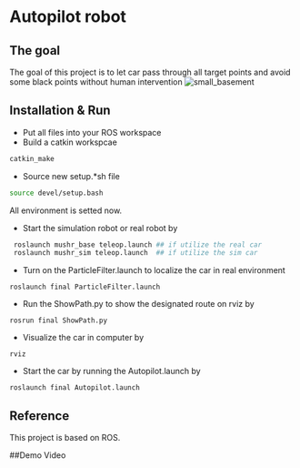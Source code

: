 # Autopilot robot 
## The goal 
The goal of this project is to let car pass through all target points and avoid some black points without human intervention 
![small_basement](https://user-images.githubusercontent.com/86145579/209465022-77c2965c-217d-4feb-8240-0953e5d8c7d1.png)


## Installation & Run 
- Put all files into your ROS workspace 
- Build a catkin workspcae 
```bash
catkin_make
```
- Source new setup.*sh file
```bash
source devel/setup.bash
```
All environment is setted now.
- Start the simulation robot or real robot by 
```bash
 roslaunch mushr_base teleop.launch ## if utilize the real car 
 roslaunch mushr_sim teleop.launch  ## if utilize the sim car 
```
- Turn on the ParticleFilter.launch to localize the car in real environment
```
roslaunch final ParticleFilter.launch
```
- Run the ShowPath.py to show the designated route on rviz by 
```
rosrun final ShowPath.py 
```
- Visualize the car in computer by 
```
rviz 
```
- Start the car by running the Autopilot.launch by 
```
roslaunch final Autopilot.launch  
```

## Reference 
This project is based on ROS. 

##Demo Video 
